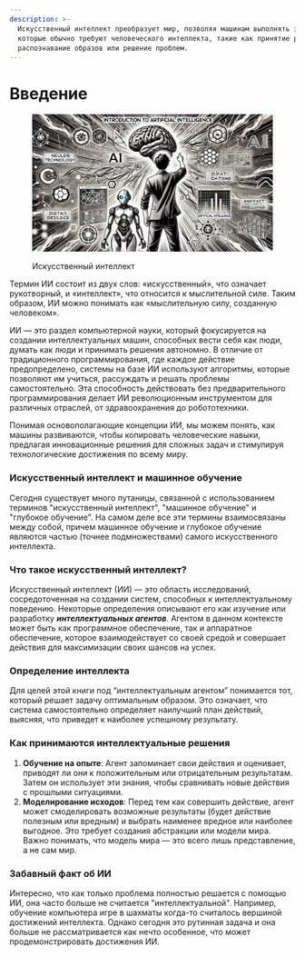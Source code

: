 ```yaml
---
description: >-
  Искусственный интеллект преобразует мир, позволяя машинам выполнять задачи,
  которые обычно требуют человеческого интеллекта, такие как принятие решений,
  распознавание образов или решение проблем.
---
```


# Введение

<figure><img src="../.gitbook/assets/image (3) (1).png" alt=""><figcaption><p>Искусственный интеллект</p></figcaption></figure>

Термин ИИ состоит из двух слов: «искусственный», что означает рукотворный, и «интеллект», что относится к мыслительной силе. Таким образом, ИИ можно понимать как «мыслительную силу, созданную человеком».&#x20;

ИИ — это раздел компьютерной науки, который фокусируется на создании интеллектуальных машин, способных вести себя как люди, думать как люди и принимать решения автономно. В отличие от традиционного программирования, где каждое действие предопределено, системы на базе ИИ используют алгоритмы, которые позволяют им учиться, рассуждать и решать проблемы самостоятельно. Эта способность действовать без предварительного программирования делает ИИ революционным инструментом для различных отраслей, от здравоохранения до робототехники.&#x20;

Понимая основополагающие концепции ИИ, мы можем понять, как машины развиваются, чтобы копировать человеческие навыки, предлагая инновационные решения для сложных задач и стимулируя технологические достижения по всему миру.

### Искусственный интеллект и машинное обучение&#x20;

Сегодня существует много путаницы, связанной с использованием терминов "искусственный интеллект", "машинное обучение" и "глубокое обучение". На самом деле все эти термины взаимосвязаны между собой, причем машинное обучение и глубокое обучение являются частью (точнее подмножествами) самого искусственного интеллекта.

### Что такое искусственный интеллект?

Искусственный интеллект (ИИ) — это область исследований, сосредоточенная на создании систем, способных к интеллектуальному поведению. Некоторые определения описывают его как изучение или разработку _**интеллектуальных агентов**_. Агентом в данном контексте может быть как программное обеспечение, так и аппаратное обеспечение, которое взаимодействует со своей средой и совершает действия для максимизации своих шансов на успех.

### Определение интеллекта

Для целей этой книги под “интеллектуальным агентом” понимается тот, который решает задачу оптимальным образом. Это означает, что система самостоятельно определяет наилучший план действий, выясняя, что приведет к наиболее успешному результату.

### Как принимаются интеллектуальные решения

1. **Обучение на опыте**: Агент запоминает свои действия и оценивает, приводят ли они к положительным или отрицательным результатам. Затем он использует эти знания, чтобы сравнивать новые действия с прошлыми ситуациями.
2. **Моделирование исходов**: Перед тем как совершить действие, агент может смоделировать возможные результаты (будет действие полезным или вредным) и выбрать наименее вредное или наиболее выгодное. Это требует создания абстракции или модели мира. Важно понимать, что модель мира — это всего лишь представление, а не сам мир.

### Забавный факт об ИИ

Интересно, что как только проблема полностью решается с помощью ИИ, она часто больше не считается "интеллектуальной". Например, обучение компьютера игре в шахматы когда-то считалось вершиной достижений интеллекта. Однако сегодня это рутинная задача и она больше не рассматривается как нечто особенное, что может продемонстрировать достижения ИИ.
